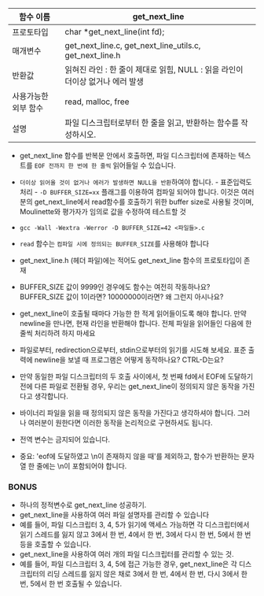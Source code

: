 | 함수 이름            | get_next_line                                                                 |
|----------------------|-------------------------------------------------------------------------------|
| 프로토타입           | char *get_next_line(int fd);                                                  |
| 매개변수             | get_next_line.c, get_next_line_utils.c, get_next_line.h                       |
| 반환값               | 읽혀진 라인 : 한 줄이 제대로 읽힘, NULL : 읽을 라인이 더이상 없거나 에러 발생 |
| 사용가능한 외부 함수 | read, malloc, free                                                            |
| 설명                 | 파일 디스크립터로부터 한 줄을 읽고, 반환하는 함수를 작성하시오.               |
- get_next_line 함수를 반복문 안에서 호출하면, 파일 디스크립터에 존재하는 텍스트를 `EOF 전까지 한 번에 한 줄씩` 읽어들일 수 있습니다.
- `더이상 읽어올 것이 없거나 에러가 발생하면 NULL을 반환`하여야 합니다. - 표준입력도 처리 - `-D BUFFER_SIZE=xx` 플래그를 이용하여 컴파일 되어야 합니다. 이것은 여러분의 get_next_line에서 read함수를 호출하기 위한 buffer size로 사용될 것이며, Moulinette와 평가자가 임의로 값을 수정하여 테스트할 것
- `gcc -Wall -Wextra -Werror -D BUFFER_SIZE=42 <파일들>.c`
- `read` 함수는 `컴파일 시에 정의되는 BUFFER_SIZE`를 사용해야 합니다
- get_next_line.h (헤더 파일)에는 적어도 get_next_line 함수의 프로토타입이 존재

- BUFFER_SIZE 값이 9999인 경우에도 함수는 여전히 작동하나요? BUFFER_SIZE 값이 1이라면? 10000000이라면? 왜 그런지 아시나요?
- get_next_line이 호출될 때마다 가능한 한 적게 읽어들이도록 해야 합니다. 만약 newline을 만나면, 현재 라인을 반환해야 합니다. 전체 파일을 읽어들인 다음에 한줄씩 처리하려 하지 마세요
- 파일로부터, redirection으로부터, stdin으로부터의 읽기를 시도해 보세요. 표준 출력에 newline을 보낼 때 프로그램은 어떻게 동작하나요? CTRL-D는요?
 
- 만약 동일한 파일 디스크립터의 두 호출 사이에서, 첫 번째 fd에서 EOF에 도달하기 전에 다른 파일로 전환될 경우, 우리는 get_next_line이 정의되지 않은 동작을 가진다고 생각합니다.
- 바이너리 파일을 읽을 때 정의되지 않은 동작을 가진다고 생각하셔야 합니다. 그러나 여러분이 원한다면 이러한 동작을 논리적으로 구현하셔도 됩니다.
- 전역 변수는 금지되어 있습니다.
- 중요: 'eof에 도달하였고 \n이 존재하지 않을 때'를 제외하고, 함수가 반환하는 문자열 한 줄에는 \n이 포함되어야 합니다. 

### BONUS
- 하나의 정적변수로 get_next_line 성공하기.
- get_next_line을 사용하여 여러 파일 설명자를 관리할 수 있습니다 
- 예를 들어, 파일 디스크립터 3, 4, 5가 읽기에 액세스 가능하면 각 디스크립터에서 읽기 스레드를 잃지 않고 3에서 한 번, 4에서 한 번, 3에서 다시 한 번, 5에서 한 번 등을 호출할 수 있습니다.
- get_next_line을 사용하여 여러 개의 파일 디스크립터를 관리할 수 있는 것. 
- 예를 들어, 파일 디스크립터 3, 4, 5에 접근 가능한 경우, get_next_line은 각 디스크립터의 리딩 스레드를 잃지 않은 채로 3에서 한 번, 4에서 한 번, 다시 3에서 한 번, 5에서 한 번 호출될 수 있습니다.
